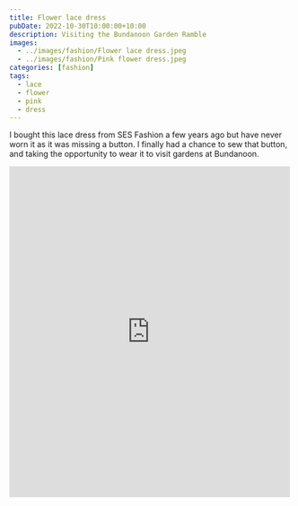 ```yaml
---
title: Flower lace dress
pubDate: 2022-10-30T10:00:00+10:00
description: Visiting the Bundanoon Garden Ramble
images:
  - ../images/fashion/Flower lace dress.jpeg
  - ../images/fashion/Pink flower dress.jpeg
categories: [fashion]
tags:
  - lace
  - flower
  - pink
  - dress
---
```


I bought this lace dress from SES Fashion a few years ago but have never worn it as it was missing a button. I finally had a chance to sew that button, and taking the opportunity to wear it to visit gardens at Bundanoon.

<iframe src="https://www.facebook.com/plugins/post.php?href=https%3A%2F%2Fwww.facebook.com%2Fchris1.tham%2Fposts%2Fpfbid0ZaLhsFpfEtRcvCQQWkd5UVd5f5kpKnAbnSpga44YPV5LE3zXVesFrMjSp2iRBQLKl&show_text=true&width=500" width="500" height="590" style="border:none;overflow:hidden" scrolling="no" frameborder="0" allowfullscreen="true" allow="autoplay; clipboard-write; encrypted-media; picture-in-picture; web-share"></iframe>
